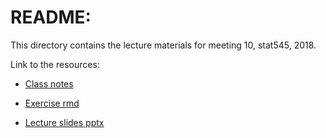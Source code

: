 # README:

This directory contains the lecture materials for meeting 10, stat545, 2018.

Link to the resources:

- [Class notes](https://github.com/Rashedul/stat545_guest_lecture/blob/master/cm010.md)

- [Exercise rmd](https://github.com/Rashedul/stat545_guest_lecture/blob/master/cm010-exercise.Rmd)

- [Lecture slides pptx](https://github.com/Rashedul/stat545_guest_lecture/blob/master/cm010_slides.pptx) 